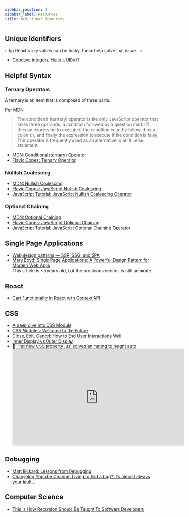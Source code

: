 ```yaml
---
sidebar_position: 3
sidebar_label: Resources
title: Additional Resources
---
```


<!-- markdownlint-disable no-inline-html no-trailing-punctuation -->

## Unique Identifiers

:::tip
React's `key` values can be tricky, these help solve that issue.
:::

- [Goodbye integers. Hello UUIDv7!](https://buildkite.com/blog/goodbye-integers-hello-uuids)

## Helpful Syntax

### Ternary Operators

A ternary is an item that is composed of three parts.

Per MDN:
> The conditional (ternary) operator is the only JavaScript operator that takes three operands: a condition followed by a question mark (?), then an expression to execute if the condition is truthy followed by a colon (:), and finally the expression to execute if the condition is falsy. This operator is frequently used as an alternative to an if...else statement.

- [MDN: Conditional (ternary) Operator](https://developer.mozilla.org/en-US/docs/Web/JavaScript/Reference/Operators/Conditional_operator)
- [Flavio Copes: Ternary Operator](https://flaviocopes.com/javascript-ternary-operator/)

### Nullish Coalescing

- [MDN: Nullish Coalescing](https://developer.mozilla.org/en-US/docs/Web/JavaScript/Reference/Operators/Nullish_coalescing)
- [Flavio Copes: JavaScript Nullish Coalescing](https://flaviocopes.com/javascript-nullish-coalescing/)
- [JavaScript Tutorial: JavaScript Nullish Coalescing Operator](https://www.javascripttutorial.net/es-next/javascript-nullish-coalescing-operator/)

### Optional Chaining

- [MDN: Optional Chaining](https://developer.mozilla.org/en-US/docs/Web/JavaScript/Reference/Operators/Optional_chaining)
- [Flavio Copes: JavaScript Optional Chaining](https://flaviocopes.com/javascript-optional-chaining/)
- [JavaScript Tutorial: JavaScript Optional Chaining Operator](https://www.javascripttutorial.net/es-next/javascript-optional-chaining-operator/)

## Single Page Applications

- [Web design patterns — SSR, SSG, and SPA](https://medium.com/codex/web-design-patterns-ssr-ssg-and-spa-fadad7673dfe)
- [Mary Boyd: Single Page Applications: A Powerful Design Pattern for Modern Web Apps](https://medium.com/a-lady-dev/single-page-applications-a-powerful-design-pattern-for-modern-web-apps-ec3590bb7e7a)
  <br/>This article is ~5 years old, but the pros/cons section is still accurate.

## React

- [Cart Functionality in React with Context API](https://dev.to/anne46/cart-functionality-in-react-with-context-api-2k2f)

## CSS

- [A deep dive into CSS Module](https://blog.logrocket.com/a-deep-dive-into-css-modules/)
- [CSS Modules: Welcome to the Future](https://glenmaddern.com/articles/css-modules)
- [Close, Exit, Cancel: How to End User Interactions Well](https://css-tricks.com/close-exit-cancel-how-to-end-user-interactions-well/)
- [Inner Display vs Outer Display](https://css-tip.com/inner-outer-display/)
- :movie_camera: [This new CSS property just solved animating to height auto](https://www.youtube.com/watch?v=JN-nme9oF10)
  <iframe width="560" height="315" src="https://www.youtube.com/embed/JN-nme9oF10?si=Sa7Dlhy-BtZBa2Ao" title="YouTube video player" frameborder="0" allow="accelerometer; autoplay; clipboard-write; encrypted-media; gyroscope; picture-in-picture; web-share" referrerpolicy="strict-origin-when-cross-origin" allowfullscreen></iframe>

## Debugging

- [Matt Rickard: Lessons from Debugging](https://matt-rickard.com/lessons-from-debugging?utm_source=changelog-news)
- [Changelog Youtube Channel:Trying to find a bug? It's almost always your fault...](https://www.youtube.com/watch?v=X42aF-ofrx8)

## Computer Science

- [This Is How Recursion Should Be Taught To Software Developers](https://differ.blog/inplainenglish/this-is-how-recursion-should-be-taught-to-software-developers-5c2c40?ref=dailydev)